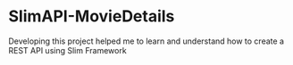 # SlimAPI-MovieDetails
Developing this project helped me to learn and understand how to create a REST API using Slim Framework
